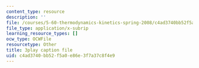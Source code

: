 ```yaml
---
content_type: resource
description: ''
file: /courses/5-60-thermodynamics-kinetics-spring-2008/c4ad3740bb52f5a0e86e3f7a37c8f4e9_u6s_jy0n6vI.srt
file_type: application/x-subrip
learning_resource_types: []
ocw_type: OCWFile
resourcetype: Other
title: 3play caption file
uid: c4ad3740-bb52-f5a0-e86e-3f7a37c8f4e9
---
```

